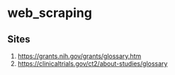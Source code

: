 # web_scraping

## Sites
1. https://grants.nih.gov/grants/glossary.htm
2. https://clinicaltrials.gov/ct2/about-studies/glossary
